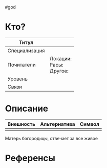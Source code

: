 #god 
# Кто? 
| Титул         |                                 |
| ------------- | ------------------------------- |
| Специализация |                                 |
| Почитатели    | Локации: <br>Расы: <br>Другое:  |
| Уровень       |                                 |
| Связи         |                                 |
# Описание

| Внешность | Альтернатива | Символ |
| --------- | ------------ | ------ |
|           |              |        |
Матерь богородицы, отвечает за все живое

# Референсы